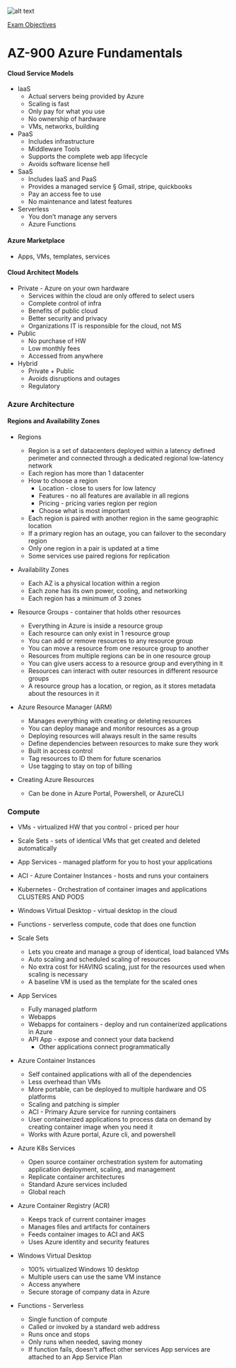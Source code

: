 ![alt text](https://seeklogo.com/images/M/microsoft-azure-logo-85055C44BE-seeklogo.com.png)

[Exam Objectives](https://query.prod.cms.rt.microsoft.com/cms/api/am/binary/RE3VwUY "Exam Objectives")

# AZ-900 Azure Fundamentals

#### Cloud Service Models

* IaaS
  * Actual servers being provided by Azure
  * Scaling is fast
  * Only pay for what you use
  * No ownership of hardware
  * VMs, networks, building
* PaaS
  * Includes infrastructure
  * Middleware
	Tools
   * Supports the complete web app lifecycle
   * Avoids software license hell
* SaaS
   * Includes IaaS and PaaS
   * Provides a managed service
			§ Gmail, stripe, quickbooks
   * Pay an access fee to use
   * No maintenance and latest features
* Serverless
   * You don’t manage any servers
   * Azure Functions

#### Azure Marketplace
* Apps, VMs, templates, services

#### Cloud Architect Models
* Private - Azure on your own hardware
   * Services within the cloud are only offered to select users
   * Complete control of infra
   * Benefits of public cloud
   * Better security and privacy
   * Organizations IT is responsible for the cloud, not MS
* Public
   * No purchase of HW
   * Low monthly fees
   * Accessed from anywhere
* Hybrid
   * Private + Public
   * Avoids disruptions and outages
   * Regulatory 

### Azure Architecture

#### Regions and Availability Zones

* Regions
  * Region is a set of datacenters deployed within a latency defined perimeter and connected through a dedicated regional low-latency network
  * Each region has more than 1 datacenter
  * How to choose a region
     * Location - close to users for low latency
     * Features - no all features are available in all regions
     * Pricing - pricing varies region per region
     * Choose what is most important
  * Each region is paired with another region in the same geographic location
  * If a primary region has an outage, you can failover to the secondary region
  * Only one region in a pair is updated at a time
  * Some services use paired regions for replication

* Availability Zones
  * Each AZ is a physical location within a region
  * Each zone has its own power, cooling, and networking
  * Each region has a minimum of 3 zones

* Resource Groups - container that holds other resources
  * Everything in Azure is inside a resource group
  * Each resource can only exist in 1 resource group
  * You can add or remove resources to any resource group 
  * You can move a resource from one resource group to another 
  * Resources from multiple regions can be in one resource group
  * You can give users access to a resource group and everything in it
  * Resources can interact with outer resources in different resource groups
  * A resource group has a location, or region, as it stores metadata about the resources in it

* Azure Resource Manager (ARM)
  * Manages everything with creating or deleting resources
  * You can deploy manage and monitor resources as a group
  * Deploying resources will always result in the same results
  * Define dependencies between resources to make sure they work
  * Built in access control
  * Tag resources to ID them for future scenarios
  * Use tagging to stay on top of billing

* Creating Azure Resources
  * Can be done in Azure Portal, Powershell, or AzureCLI

### Compute

* VMs - virtualized HW that you control - priced per hour
* Scale Sets - sets of identical VMs that get created and deleted automatically
* App Services - managed platform for you to host your applications
* ACI - Azure Container Instances - hosts and runs your containers 
* Kubernetes - Orchestration of container images and applications CLUSTERS AND PODS
* Windows Virtual Desktop - virtual desktop in the cloud
* Functions - serverless compute, code that does one function

* Scale Sets
  * Lets you create and manage a group of identical, load balanced VMs
  * Auto scaling and scheduled scaling of resources
  * No extra cost for HAVING scaling, just for the resources used when scaling is necessary
  * A baseline VM is used as the template for the scaled ones

* App Services
  * Fully managed platform
  * Webapps
  * Webapps for containers - deploy and run containerized applications in Azure
  * API App - expose and connect your data backend
     * Other applications connect programmatically

* Azure Container Instances
  * Self contained applications with all of the dependencies 
  * Less overhead than VMs
  * More portable, can be deployed to multiple hardware and OS platforms
  * Scaling and patching is simpler
  * ACI - Primary Azure service for running containers
  * User containerized applications to process data on demand by creating container image when you need it
  * Works with Azure portal, Azure cli, and powershell

* Azure K8s Services
  * Open source container orchestration system for automating application deployment, scaling, and management
  * Replicate container architectures
  * Standard Azure services included
  * Global reach

* Azure Container Registry (ACR)
  * Keeps track of current container images
  * Manages files and artifacts for containers
  * Feeds container images to ACI and AKS
  * Uses Azure identity and security features

* Windows Virtual Desktop
  * 100% virtualized Windows 10 desktop
  * Multiple users can use the same VM instance
  * Access anywhere
  * Secure storage of company data in Azure

* Functions - Serverless
  * Single function of compute
  * Called or invoked by a standard web address
  * Runs once and stops
  * Only runs when needed, saving money
  * If function fails, doesn't affect other services
App services are attached to an App Service Plan
